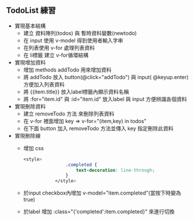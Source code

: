 ## TodoList 練習

- 實現基本結構
  - 建立 資料陣列(todos) 與 暫時資料變數(newtodo)
  - 在 input 使用 v-model 得到使用者輸入字串 
  - 在列表使用 v-for 處理列表資料
  - 在 li標籤 建立 v-for循環結構
- 實現增加資料   
  - 增加 methods addTodo 用來增加資料
  - 將 addTodo 放入 button(@click="addTodo") 與 input( @keyup.enter) 方便加入列表資料
  - 將 {{item.title}} 放入label標籤內顯示資料名稱
  - 將 :for="item.id" 與 :id="item.id" 放入label 與 input 方便辨識各個資料
- 實現刪除資料
  - 建立 removeTodo 方法 來刪除列表資料
  - 在 v-for 裡面增加 key => v-for="(item,key) in todos"
  - 在下面 button 加入 removeTodo 方法並傳入 key 指定刪除此資料
- 實現刪除線
  - 增加 css
  
    ```css
    <style>
					.completed {
						text-decoration: line-through;
					}
				</style>
    ```
  - 於input checkbox內增加 v-model="item.completed"(當按下時變為true)
  - 於label 增加 :class="{'completed':item.completed}" 來進行切換
```html

```
